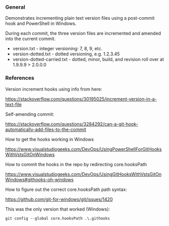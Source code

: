 
### General
Demonstrates incrementing plain text version files using a post-commit hook and PowerShell in Windows.

During each commit, the three version files are incremented and amended into the current commit.

 - version.txt - integer versioning: 7, 8, 9, etc.
 - version-dotted.txt - dotted versioning, e.g. 1.2.3.45
 - version-dotted-carried.txt - dotted, minor, build, and revision roll over at 1.9.9.9 > 2.0.0.0

### References

Version increment hooks using info from here:

https://stackoverflow.com/questions/30195025/increment-version-in-a-text-file

Self-amending commit:

https://stackoverflow.com/questions/3284292/can-a-git-hook-automatically-add-files-to-the-commit

How to get the hooks working in Windows

https://www.visualstudiogeeks.com/DevOps/UsingPowerShellForGitHooksWithVstsGitOnWindows

How to commit the hooks in the repo by redirecting core.hooksPath

https://www.visualstudiogeeks.com/DevOps/UsingGitHooksWithVstsGitOnWindows#githooks-oh-windows

How to figure out the correct core.hooksPath path syntax:

https://github.com/git-for-windows/git/issues/1420

This was the only version that worked (Windows):

```git config --global core.hooksPath .\.githooks```